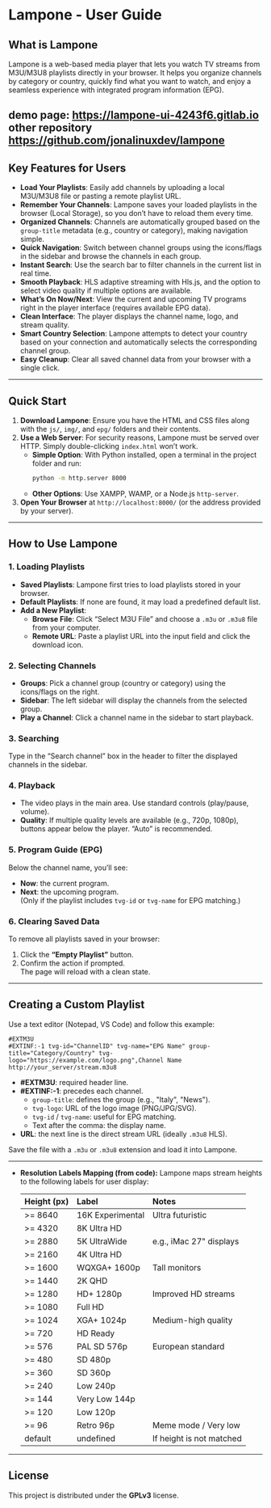 # Lampone - User Guide

## What is Lampone

Lampone is a web-based media player that lets you watch TV streams from M3U/M3U8 playlists directly in your browser. It helps you organize channels by category or country, quickly find what you want to watch, and enjoy a seamless experience with integrated program information (EPG).


demo page: https://lampone-ui-4243f6.gitlab.io
other repository https://github.com/jonalinuxdev/lampone
---

## Key Features for Users

- **Load Your Playlists**: Easily add channels by uploading a local M3U/M3U8 file or pasting a remote playlist URL.
- **Remember Your Channels**: Lampone saves your loaded playlists in the browser (Local Storage), so you don’t have to reload them every time.
- **Organized Channels**: Channels are automatically grouped based on the `group-title` metadata (e.g., country or category), making navigation simple.
- **Quick Navigation**: Switch between channel groups using the icons/flags in the sidebar and browse the channels in each group.
- **Instant Search**: Use the search bar to filter channels in the current list in real time.
- **Smooth Playback**: HLS adaptive streaming with Hls.js, and the option to select video quality if multiple options are available.
- **What’s On Now/Next**: View the current and upcoming TV programs right in the player interface (requires available EPG data).
- **Clean Interface**: The player displays the channel name, logo, and stream quality.
- **Smart Country Selection**: Lampone attempts to detect your country based on your connection and automatically selects the corresponding channel group.
- **Easy Cleanup**: Clear all saved channel data from your browser with a single click.

---

## Quick Start

1. **Download Lampone**: Ensure you have the HTML and CSS files along with the `js/`, `img/`, and `epg/` folders and their contents.
2. **Use a Web Server**: For security reasons, Lampone must be served over HTTP. Simply double-clicking `index.html` won’t work.
   * **Simple Option**: With Python installed, open a terminal in the project folder and run:
     ```bash
     python -m http.server 8000
     ```
   * **Other Options**: Use XAMPP, WAMP, or a Node.js `http-server`.
3. **Open Your Browser** at `http://localhost:8000/` (or the address provided by your server).

---

## How to Use Lampone

### 1. Loading Playlists

- **Saved Playlists**: Lampone first tries to load playlists stored in your browser.
- **Default Playlists**: If none are found, it may load a predefined default list.
- **Add a New Playlist**:
  - **Browse File**: Click “Select M3U File” and choose a `.m3u` or `.m3u8` file from your computer.
  - **Remote URL**: Paste a playlist URL into the input field and click the download icon.

### 2. Selecting Channels

- **Groups**: Pick a channel group (country or category) using the icons/flags on the right.
- **Sidebar**: The left sidebar will display the channels from the selected group.
- **Play a Channel**: Click a channel name in the sidebar to start playback.

### 3. Searching

Type in the “Search channel” box in the header to filter the displayed channels in the sidebar.

### 4. Playback

- The video plays in the main area. Use standard controls (play/pause, volume).
- **Quality**: If multiple quality levels are available (e.g., 720p, 1080p), buttons appear below the player. “Auto” is recommended.

### 5. Program Guide (EPG)

Below the channel name, you’ll see:
- **Now**: the current program.
- **Next**: the upcoming program.  
(Only if the playlist includes `tvg-id` or `tvg-name` for EPG matching.)

### 6. Clearing Saved Data

To remove all playlists saved in your browser:
1. Click the **“Empty Playlist”** button.
2. Confirm the action if prompted.  
The page will reload with a clean state.

---

## Creating a Custom Playlist

Use a text editor (Notepad, VS Code) and follow this example:

```m3u
#EXTM3U
#EXTINF:-1 tvg-id="ChannelID" tvg-name="EPG Name" group-title="Category/Country" tvg-logo="https://example.com/logo.png",Channel Name
http://your_server/stream.m3u8
```

- **#EXTM3U**: required header line.
- **#EXTINF:-1**: precedes each channel.
  - `group-title`: defines the group (e.g., "Italy", "News").
  - `tvg-logo`: URL of the logo image (PNG/JPG/SVG).
  - `tvg-id` / `tvg-name`: useful for EPG matching.
  - Text after the comma: the display name.
- **URL**: the next line is the direct stream URL (ideally `.m3u8` HLS).

Save the file with a `.m3u` or `.m3u8` extension and load it into Lampone.

---

* **Resolution Labels Mapping (from code):**
    Lampone maps stream heights to the following labels for user display:

    | Height (px) | Label             | Notes                     |
    | :---------- | :---------------- | :------------------------ |
    | >= 8640     | 16K Experimental  | Ultra futuristic          |
    | >= 4320     | 8K Ultra HD       |                           |
    | >= 2880     | 5K UltraWide      | e.g., iMac 27" displays   |
    | >= 2160     | 4K Ultra HD       |                           |
    | >= 1600     | WQXGA+ 1600p      | Tall monitors             |
    | >= 1440     | 2K QHD            |                           |
    | >= 1280     | HD+ 1280p         | Improved HD streams       |
    | >= 1080     | Full HD           |                           |
    | >= 1024     | XGA+ 1024p        | Medium-high quality       |
    | >= 720      | HD Ready          |                           |
    | >= 576      | PAL SD 576p       | European standard         |
    | >= 480      | SD 480p           |                           |
    | >= 360      | SD 360p           |                           |
    | >= 240      | Low 240p          |                           |
    | >= 144      | Very Low 144p     |                           |
    | >= 120      | Low 120p          |                           |
    | >= 96       | Retro 96p         | Meme mode / Very low      |
    | default     | undefined         | If height is not matched  |


---


## License

This project is distributed under the **GPLv3** license.


